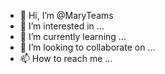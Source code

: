 - 👋 Hi, I’m @MaryTeams
- 👀 I’m interested in ...
- 🌱 I’m currently learning ...
- 💞️ I’m looking to collaborate on ...
- 📫 How to reach me ...

<!---
MaryTeams/MaryTeams is a ✨ special ✨ repository because its `README.md` (this file) appears on your GitHub profile.
You can click the Preview link to take a look at your changes.
--->
